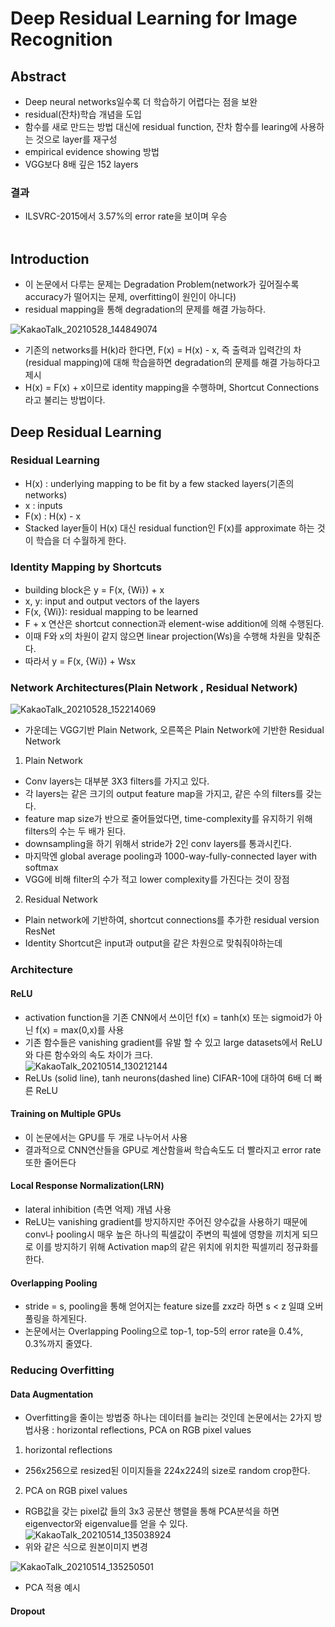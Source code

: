# Deep Residual Learning for Image Recognition

## Abstract

- Deep neural networks일수록 더 학습하기 어렵다는 점을 보완
- residual(잔차)학습 개념을 도입
- 함수를 새로 만드는 방법 대신에 residual function, 잔차 함수를 learing에 사용하는 것으로 layer를 재구성
- empirical evidence showing 방법
- VGG보다 8배 깊은 152 layers
### 결과
- ILSVRC-2015에서 3.57%의 error rate을 보이며 우승
<br><br>

## Introduction

- 이 논문에서 다루는 문제는 Degradation Problem(network가 깊어질수록 accuracy가 떨어지는 문제, overfitting이 원인이 아니다)
- residual mapping을 통해 degradation의 문제를 해결 가능하다.

![KakaoTalk_20210528_144849074](https://user-images.githubusercontent.com/77203609/119936366-05660780-bfc4-11eb-80f3-17645786083c.png)

- 기존의 networks를 H(k)라 한다면, F(x) = H(x) - x, 즉 출력과 입력간의 차(residual mapping)에 대해 학습을하면 
  degradation의 문제를 해결 가능하다고 제시
- H(x) = F(x) + x이므로 identity mapping을 수행하며, Shortcut Connections라고 불리는 방법이다.

## Deep Residual Learning

### Residual Learning
- H(x) : underlying mapping to be fit by a few stacked layers(기존의 networks)
- x : inputs
- F(x) : H(x) - x
- Stacked layer들이 H(x) 대신 residual function인 F(x)를 approximate 하는 것이 학습을 더 수월하게 한다.

### Identity Mapping by Shortcuts
- building block은 y = F(x, {Wi}) + x
- x, y: input and output vectors of the layers
- F(x, {Wi}): residual mapping to be learned
- F + x 연산은 shortcut connection과 element-wise addition에 의해 수행된다.
- 이때 F와 x의 차원이 같지 않으면 linear projection(Ws)을 수행해 차원을 맞춰준다.
- 따라서 y = F(x, {Wi}) + Wsx

### Network Architectures(Plain Network , Residual Network)
![KakaoTalk_20210528_152214069](https://user-images.githubusercontent.com/77203609/119939416-d0a87f00-bfc8-11eb-9ac0-0545b0f55a83.png)

- 가운데는 VGG기반 Plain Network, 오른쪽은 Plain Network에 기반한 Residual Network
1. Plain Network
  - Conv layers는 대부분 3X3 filters를 가지고 있다.
  - 각 layers는 같은 크기의 output feature map을 가지고, 같은 수의 filters를 갖는다.
  - feature map size가 반으로 줄어들었다면, time-complexity를 유지하기 위해 filters의 수는 두 배가 된다.
  - downsampling을 하기 위해서 stride가 2인 conv layers를 통과시킨다. 
  - 마지막엔 global average pooling과 1000-way-fully-connected layer with softmax
  - VGG에 비해  filter의 수가 적고 lower complexity를 가진다는 것이 장점
 
2. Residual Network
  - Plain network에 기반하여, shortcut connections를 추가한 residual version ResNet
  - Identity Shortcut은 input과 output을 같은 차원으로 맞춰줘야하는데 

### Architecture
#### ReLU
- activation function을 기존 CNN에서 쓰이던 f(x) = tanh(x) 또는 sigmoid가 아닌 f(x) = max(0,x)를 사용
- 기존 함수들은 vanishing gradient를 유발 할 수 있고 large datasets에서 ReLU와 다른 함수와의 속도 차이가 크다.  
![KakaoTalk_20210514_130212144](https://user-images.githubusercontent.com/77203609/118219595-c3fa3600-b4b4-11eb-812d-d41ca4cf925b.png)
-  ReLUs (solid line), tanh neurons(dashed line) CIFAR-10에 대하여 6배 더 빠른 ReLU 

#### Training on Multiple GPUs
- 이 논문에서는 GPU를 두 개로 나누어서 사용
- 결과적으로 CNN연산들을 GPU로 계산함을써 학습속도도 더 빨라지고 error rate 또한 줄어든다

#### Local Response Normalization(LRN)
- lateral inhibition (측면 억제) 개념 사용
- ReLU는 vanishing gradient를 방지하지만 주어진 양수값을 사용하기 때문에 conv나 pooling시 매우 높은 하나의 픽셀값이 
  주변의 픽셀에 영향을 끼치게 되므로 이를 방지하기 위해 Activation map의 같은 위치에 위치한 픽셀끼리 정규화를 한다.
  
#### Overlapping Pooling
- stride = s, pooling을 통해 얻어지는 feature size를 zxz라 하면 s < z 일떄 오버풀링을 하게된다.
- 논문에서는 Overlapping Pooling으로  top-1, top-5의 error rate을 0.4%, 0.3%까지 줄였다.

### Reducing Overfitting
####  Data Augmentation
- Overfitting을 줄이는 방법중 하나는 데이터를 늘리는 것인데 논문에서는 2가지 방법사용 : horizontal reflections, PCA on RGB pixel values
1. horizontal reflections
  - 256x256으로 resized된 이미지들을 224x224의 size로 random crop한다.
2. PCA on RGB pixel values
  - RGB값을 갖는 pixel값 들의 3x3 공분산 행렬을 통해 PCA분석을 하면 eigenvector와 eigenvalue를 얻을 수 있다.
  ![KakaoTalk_20210514_135038924](https://user-images.githubusercontent.com/77203609/118222919-7634fc00-b4bb-11eb-8738-d16dc22112a8.png)
  - 위와 같은 식으로 원본이미지 변경
  
  ![KakaoTalk_20210514_135250501](https://user-images.githubusercontent.com/77203609/118223205-e2affb00-b4bb-11eb-8604-2164e63475d5.png)
  - PCA 적용 예시
  
#### Dropout

   
